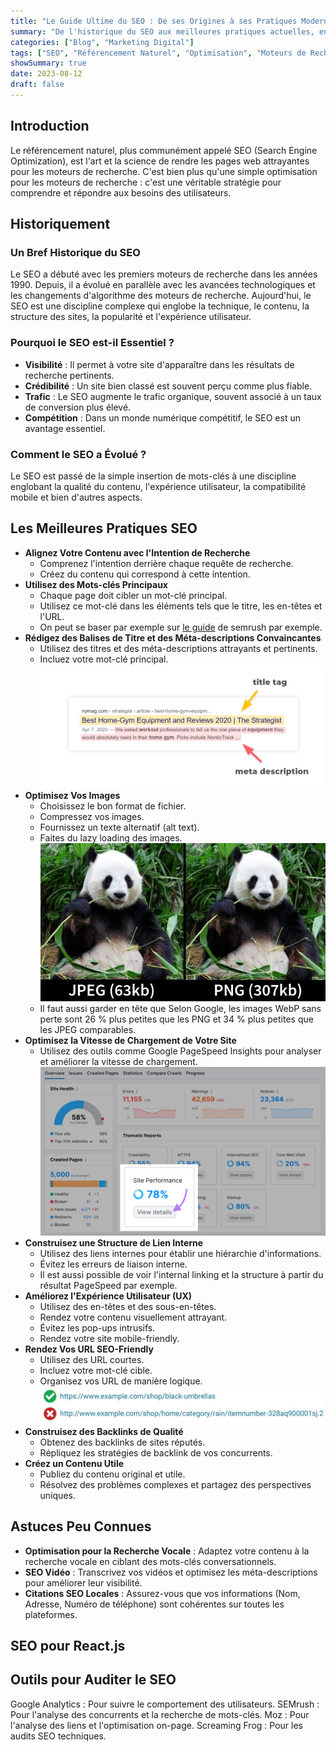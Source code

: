```yaml
---
title: "Le Guide Ultime du SEO : De ses Origines à ses Pratiques Modernes"
summary: "De l'historique du SEO aux meilleures pratiques actuelles, en passant par des astuces peu connues et des outils d'audit, cet article offre une vue d'ensemble complète et détaillée du référencement naturel, essentiel pour toute personne cherchant à réussir en ligne."
categories: ["Blog", "Marketing Digital"]
tags: ["SEO", "Référencement Naturel", "Optimisation", "Moteurs de Recherche"]
showSummary: true
date: 2023-08-12
draft: false
---
```


## Introduction

Le référencement naturel, plus communément appelé SEO (Search Engine Optimization), est l'art et la science de rendre les pages web attrayantes pour les moteurs de recherche. C'est bien plus qu'une simple optimisation pour les moteurs de recherche : c'est une véritable stratégie pour comprendre et répondre aux besoins des utilisateurs.

## Historiquement

### Un Bref Historique du SEO
Le SEO a débuté avec les premiers moteurs de recherche dans les années 1990. Depuis, il a évolué en parallèle avec les avancées technologiques et les changements d'algorithme des moteurs de recherche. Aujourd'hui, le SEO est une discipline complexe qui englobe la technique, le contenu, la structure des sites, la popularité et l'expérience utilisateur.

### Pourquoi le SEO est-il Essentiel ?
- **Visibilité** : Il permet à votre site d'apparaître dans les résultats de recherche pertinents.
- **Crédibilité** : Un site bien classé est souvent perçu comme plus fiable.
- **Trafic** : Le SEO augmente le trafic organique, souvent associé à un taux de conversion plus élevé.
- **Compétition** : Dans un monde numérique compétitif, le SEO est un avantage essentiel.

### Comment le SEO a Évolué ?
Le SEO est passé de la simple insertion de mots-clés à une discipline englobant la qualité du contenu, l'expérience utilisateur, la compatibilité mobile et bien d'autres aspects.

## Les Meilleures Pratiques SEO

- **Alignez Votre Contenu avec l'Intention de Recherche**
    - Comprenez l'intention derrière chaque requête de recherche.
    - Créez du contenu qui correspond à cette intention.
- **Utilisez des Mots-clés Principaux**
    - Chaque page doit cibler un mot-clé principal.
    - Utilisez ce mot-clé dans les éléments tels que le titre, les en-têtes et l'URL.
    - On peut se baser par exemple sur [le guide](https://www.semrush.com/blog/how-to-choose-keywords-for-seo/) de semrush par exemple.
- **Rédigez des Balises de Titre et des Méta-descriptions Convaincantes**
    - Utilisez des titres et des méta-descriptions attrayants et pertinents.
    - Incluez votre mot-clé principal.
    ![](./meta.webp "Meta title/description")
- **Optimisez Vos Images**
    - Choisissez le bon format de fichier.
    - Compressez vos images.
    - Fournissez un texte alternatif (alt text).
    - Faites du lazy loading des images.
    ![webp_images](./optimize_images.webp "Comparaison d'images")
    - Il faut aussi garder en tête que Selon Google, les images WebP sans perte sont 26 % plus petites que les PNG et 34 % plus petites que les JPEG comparables.
- **Optimisez la Vitesse de Chargement de Votre Site**
    - Utilisez des outils comme Google PageSpeed Insights pour analyser et améliorer la vitesse de chargement.
    ![google_page_speed](./google_page_speed.webp "Exemple de rapport de Google PageSpeed")
- **Construisez une Structure de Lien Interne**
    - Utilisez des liens internes pour établir une hiérarchie d'informations.
    - Évitez les erreurs de liaison interne.
    - Il est aussi possible de voir l'internal linking et la structure à partir du résultat PageSpeed par exemple.
- **Améliorez l'Expérience Utilisateur (UX)**
    - Utilisez des en-têtes et des sous-en-têtes.
    - Rendez votre contenu visuellement attrayant.
    - Évitez les pop-ups intrusifs.
    - Rendez votre site mobile-friendly.
- **Rendez Vos URL SEO-Friendly**
    - Utilisez des URL courtes.
    - Incluez votre mot-clé cible.
    - Organisez vos URL de manière logique.
    ![url_seo_friendly](./url_seo.webp "Exemple de bonne url seo friendly")
- **Construisez des Backlinks de Qualité**
    - Obtenez des backlinks de sites réputés.
    - Répliquez les stratégies de backlink de vos concurrents.
- **Créez un Contenu Utile**
    - Publiez du contenu original et utile.
    - Résolvez des problèmes complexes et partagez des perspectives uniques.

## Astuces Peu Connues
- **Optimisation pour la Recherche Vocale** : Adaptez votre contenu à la recherche vocale en ciblant des mots-clés conversationnels.
- **SEO Vidéo** : Transcrivez vos vidéos et optimisez les méta-descriptions pour améliorer leur visibilité.
- **Citations SEO Locales** : Assurez-vous que vos informations (Nom, Adresse, Numéro de téléphone) sont cohérentes sur toutes les plateformes.

## SEO pour React.js


## Outils pour Auditer le SEO
Google Analytics : Pour suivre le comportement des utilisateurs.
SEMrush : Pour l'analyse des concurrents et la recherche de mots-clés.
Moz : Pour l'analyse des liens et l'optimisation on-page.
Screaming Frog : Pour les audits SEO techniques.